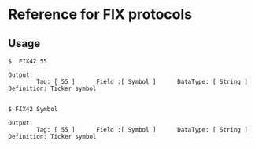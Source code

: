 Reference for FIX protocols
==========================

Usage
-----
    $  FIX42 55

    Output: 
            Tag: [ 55 ]      Field :[ Symbol ]      DataType: [ String ] Definition: Ticker symbol


    $ FIX42 Symbol

    Output:
            Tag: [ 55 ]      Field :[ Symbol ]      DataType: [ String ] Definition: Ticker symbol

